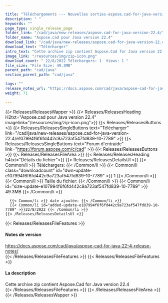 ```yaml
---

title: "Téléchargements --- Nouvelles sorties-aspose.cad-for-java-version-22.4"
description: " "
keywords: ""
page_type: single_release_page
folder_link: "/cad/java/new-releases/aspose.cad-for-java-version-22.4/"
folder_name: "Aspose.cad pour Java version 22.4"
download_link: "/cad/java/new-releases/aspose.cad-for-java-version-22.4/e107994f6f6fd442c9a723af547fd839-10-7789"
download_text: "Télécharger"
intro_text: "Cette archive zip contient Aspose.Cad for Java version 22.4"
image_link: "/resources/img/zip-icon.png"
download_count: " 22/8/2022 Téléchargers: 1  Views: 1 "
file_size: "File Size: 49.3MB"
parent_path: "cad/java"
section_parent_path: "cad/java"

tags: ""
release_notes_url: "https://docs.aspose.com/cad/java/aspose-cad-for-java-22-4-release-notes/"
weight: 71

---
```


{{< Releases/ReleasesWapper >}}
  {{< Releases/ReleasesHeading H2txt="Aspose.cad pour Java version 22.4" imagelink="/resources/img/zip-icon.png">}}
  {{< Releases/ReleasesButtons >}}
    {{< Releases/ReleasesSingleButtons text="Télécharger" link="/cad/java/new-releases/aspose.cad-for-java-version-22.4/e107994f6f6fd442c9a723af547fd839-10-7789" >}}
    {{< Releases/ReleasesSingleButtons text="Forum d'entraide" link="https://forum.aspose.com/c/cad" >}}
  {{< Releases/ReleasesButtons >}}
  {{< Releases/ReleasesFileArea >}}
    {{< Releases/ReleasesHeading h4txt="Détails du fichier">}}
    {{< Releases/ReleasesDetailsUl >}}
      {{< Common/li >}} Téléchargers: {{< /Common/li >}}
      {{< Common/li class="downloadcount" id="dwn-update-e107994f6f6fd442c9a723af547fd839-10-7789" >}} 1 {{< /Common/li >}}
      {{< Common/li >}} Taille du fichier: {{< /Common/li >}}
      {{< Common/li id="size-update-e107994f6f6fd442c9a723af547fd839-10-7789" >}} 49.3MB {{< /Common/li >}}

      {{< Common/li >}} date ajoutée: {{< /Common/li >}}
      {{< Common/li id="added-update-e107994f6f6fd442c9a723af547fd839-10-7789" >}}22/8/2022 {{< /Common/li >}}
    {{< /Releases/ReleasesDetailsUl >}}

  {{< Releases/ReleasesFileFeatures >}}
      <h4>Notes de version</h4><div><a href='https://docs.aspose.com/cad/java/aspose-cad-for-java-22-4-release-notes/'>https://docs.aspose.com/cad/java/aspose-cad-for-java-22-4-release-notes/</a></div>
  {{< /Releases/ReleasesFileFeatures >}}
  {{< Releases/ReleasesFileFeatures >}}
      <h4>La description</h4><div class="HTMLDescription">Cette archive zip contient Aspose.Cad for Java version 22.4</div>
  {{< /Releases/ReleasesFileFeatures >}}
 {{< /Releases/ReleasesFileArea >}}
{{< /Releases/ReleasesWapper >}}


